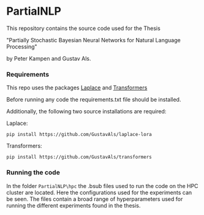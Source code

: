 # PartialNLP
This repository contains the source code used for the Thesis

"Partially Stochastic Bayesian Neural Networks for Natural Language Processing"

by Peter Kampen and Gustav Als.

### Requirements

This repo uses the packages [Laplace](https://github.com/GustavAls/laplace-lora) and [Transformers](https://github.com/GustavAls/transformers)

Before running any code the requirements.txt file should be installed.

Additionally, the following two source installations are required:

Laplace:

``
pip install https://github.com/GustavAls/laplace-lora
``

Transformers:

``
pip install https://github.com/GustavAls/transformers
``

### Running the code

In the folder `PartialNLP\hpc` the .bsub files used to run the code on the HPC cluster are located.
Here the configurations used for the experiments can be seen. The files contain a broad range of hyperparameters
used for running the different experiments found in the thesis.
